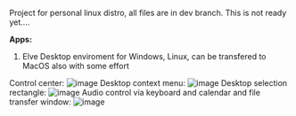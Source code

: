 Project for personal linux distro, all files are in dev branch. 
This is not ready yet....


**Apps:** <br>
1. Elve Desktop enviroment for Windows, Linux, can be transfered to MacOS also with some effort
   
  Control center:
  ![image](https://github.com/user-attachments/assets/09bc74ed-b4af-4cf3-abcd-929e6b852991)
  Desktop context menu:
  ![image](https://github.com/user-attachments/assets/3bc31cf6-aebb-4436-823f-96613807c1bf)
  Desktop selection rectangle:
  ![image](https://github.com/user-attachments/assets/8f30f32a-460a-41b7-9875-ef83c41192f9)
  Audio control via keyboard and calendar and file transfer window:
  ![image](https://github.com/user-attachments/assets/3a60c4f1-282f-4d3b-acb7-fe86fdf5a91f)

